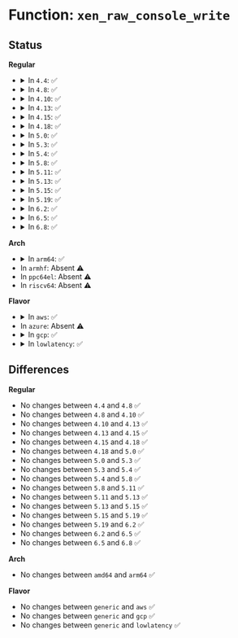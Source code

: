# Function: <code>xen_raw_console_write</code>

## Status
<b>Regular</b>
<ul>
<li>
<details>
<summary>In <code>4.4</code>: ✅</summary>

```c
void xen_raw_console_write(const char *str);
```

**Collision:** Unique Global

**Inline:** No

**Transformation:** False

**Instances:**

```
In drivers/tty/hvc/hvc_xen.c (ffffffff814ff800)
Location: drivers/tty/hvc/hvc_xen.c:636
Inline: False
Direct callers:
  - arch/x86/xen/enlighten.c:xen_start_kernel
  - arch/x86/xen/enlighten.c:xen_start_kernel
  - arch/x86/xen/setup.c:xen_memory_setup
  - arch/x86/xen/setup.c:xen_memory_setup
  - arch/x86/xen/mmu.c:xen_pt_check_e820
  - arch/x86/xen/mmu.c:xen_relocate_p2m
  - drivers/tty/hvc/hvc_xen.c:xen_raw_printk
```
**Symbols:**

```
ffffffff814ff800-ffffffff814ff91c: xen_raw_console_write (STB_GLOBAL)
```
</details>
</li>
<li>
<details>
<summary>In <code>4.8</code>: ✅</summary>

```c
void xen_raw_console_write(const char *str);
```

**Collision:** Unique Global

**Inline:** No

**Transformation:** False

**Instances:**

```
In drivers/tty/hvc/hvc_xen.c (ffffffff81550460)
Location: drivers/tty/hvc/hvc_xen.c:669
Inline: False
Direct callers:
  - arch/x86/xen/enlighten.c:xen_start_kernel
  - arch/x86/xen/enlighten.c:xen_start_kernel
  - arch/x86/xen/setup.c:xen_memory_setup
  - arch/x86/xen/setup.c:xen_memory_setup
  - arch/x86/xen/mmu.c:xen_relocate_p2m
  - arch/x86/xen/mmu.c:xen_pt_check_e820
  - drivers/tty/hvc/hvc_xen.c:xen_raw_printk
```
**Symbols:**

```
ffffffff81550460-ffffffff8155056b: xen_raw_console_write (STB_GLOBAL)
```
</details>
</li>
<li>
<details>
<summary>In <code>4.10</code>: ✅</summary>

```c
void xen_raw_console_write(const char *str);
```

**Collision:** Unique Global

**Inline:** No

**Transformation:** False

**Instances:**

```
In drivers/tty/hvc/hvc_xen.c (ffffffff8157cce0)
Location: drivers/tty/hvc/hvc_xen.c:669
Inline: False
Direct callers:
  - arch/x86/xen/enlighten.c:xen_start_kernel
  - arch/x86/xen/enlighten.c:xen_start_kernel
  - arch/x86/xen/setup.c:xen_memory_setup
  - arch/x86/xen/setup.c:xen_memory_setup
  - arch/x86/xen/mmu.c:xen_relocate_p2m
  - arch/x86/xen/mmu.c:xen_pt_check_e820
  - drivers/tty/hvc/hvc_xen.c:xen_raw_printk
```
**Symbols:**

```
ffffffff8157cce0-ffffffff8157cdeb: xen_raw_console_write (STB_GLOBAL)
```
</details>
</li>
<li>
<details>
<summary>In <code>4.13</code>: ✅</summary>

```c
void xen_raw_console_write(const char *str);
```

**Collision:** Unique Global

**Inline:** No

**Transformation:** False

**Instances:**

```
In drivers/tty/hvc/hvc_xen.c (ffffffff81590f50)
Location: drivers/tty/hvc/hvc_xen.c:669
Inline: False
Direct callers:
  - arch/x86/xen/setup.c:xen_memory_setup
  - arch/x86/xen/setup.c:xen_memory_setup
  - arch/x86/xen/enlighten_pv.c:xen_start_kernel
  - arch/x86/xen/enlighten_pv.c:xen_start_kernel
  - arch/x86/xen/mmu_pv.c:xen_relocate_p2m
  - arch/x86/xen/mmu_pv.c:xen_pt_check_e820
  - drivers/tty/hvc/hvc_xen.c:xen_raw_printk
```
**Symbols:**

```
ffffffff81590f50-ffffffff81591052: xen_raw_console_write (STB_GLOBAL)
```
</details>
</li>
<li>
<details>
<summary>In <code>4.15</code>: ✅</summary>

```c
void xen_raw_console_write(const char *str);
```

**Collision:** Unique Global

**Inline:** No

**Transformation:** False

**Instances:**

```
In drivers/tty/hvc/hvc_xen.c (ffffffff815f5aa0)
Location: drivers/tty/hvc/hvc_xen.c:656
Inline: False
Direct callers:
  - arch/x86/xen/setup.c:xen_memory_setup
  - arch/x86/xen/setup.c:xen_memory_setup
  - arch/x86/xen/enlighten_pv.c:xen_start_kernel
  - arch/x86/xen/enlighten_pv.c:xen_start_kernel
  - arch/x86/xen/mmu_pv.c:xen_relocate_p2m
  - arch/x86/xen/mmu_pv.c:xen_pt_check_e820
  - drivers/tty/hvc/hvc_xen.c:xen_raw_printk
```
**Symbols:**

```
ffffffff815f5aa0-ffffffff815f5aef: xen_raw_console_write (STB_GLOBAL)
```
</details>
</li>
<li>
<details>
<summary>In <code>4.18</code>: ✅</summary>

```c
void xen_raw_console_write(const char *str);
```

**Collision:** Unique Global

**Inline:** No

**Transformation:** False

**Instances:**

```
In drivers/tty/hvc/hvc_xen.c (ffffffff8162eb90)
Location: drivers/tty/hvc/hvc_xen.c:656
Inline: False
Direct callers:
  - arch/x86/xen/setup.c:xen_memory_setup
  - arch/x86/xen/setup.c:xen_memory_setup
  - arch/x86/xen/enlighten_pv.c:xen_start_kernel
  - arch/x86/xen/enlighten_pv.c:xen_start_kernel
  - arch/x86/xen/mmu_pv.c:xen_relocate_p2m
  - arch/x86/xen/mmu_pv.c:xen_pt_check_e820
  - drivers/tty/hvc/hvc_xen.c:xen_raw_printk
```
**Symbols:**

```
ffffffff8162eb90-ffffffff8162ec92: xen_raw_console_write (STB_GLOBAL)
```
</details>
</li>
<li>
<details>
<summary>In <code>5.0</code>: ✅</summary>

```c
void xen_raw_console_write(const char *str);
```

**Collision:** Unique Global

**Inline:** No

**Transformation:** False

**Instances:**

```
In drivers/tty/hvc/hvc_xen.c (ffffffff8164cdd0)
Location: drivers/tty/hvc/hvc_xen.c:656
Inline: False
Direct callers:
  - arch/x86/xen/setup.c:xen_memory_setup
  - arch/x86/xen/setup.c:xen_memory_setup
  - arch/x86/xen/enlighten_pv.c:xen_start_kernel
  - arch/x86/xen/enlighten_pv.c:xen_start_kernel
  - arch/x86/xen/mmu_pv.c:xen_relocate_p2m
  - arch/x86/xen/mmu_pv.c:xen_pt_check_e820
  - drivers/tty/hvc/hvc_xen.c:xen_raw_printk
```
**Symbols:**

```
ffffffff8164cdd0-ffffffff8164ce1f: xen_raw_console_write (STB_GLOBAL)
```
</details>
</li>
<li>
<details>
<summary>In <code>5.3</code>: ✅</summary>

```c
void xen_raw_console_write(const char *str);
```

**Collision:** Unique Global

**Inline:** No

**Transformation:** False

**Instances:**

```
In drivers/tty/hvc/hvc_xen.c (ffffffff816818f0)
Location: drivers/tty/hvc/hvc_xen.c:656
Inline: False
Direct callers:
  - arch/x86/xen/setup.c:xen_memory_setup
  - arch/x86/xen/setup.c:xen_memory_setup
  - arch/x86/xen/enlighten_pv.c:xen_start_kernel
  - arch/x86/xen/enlighten_pv.c:xen_start_kernel
  - arch/x86/xen/mmu_pv.c:xen_relocate_p2m
  - arch/x86/xen/mmu_pv.c:xen_pt_check_e820
  - drivers/tty/hvc/hvc_xen.c:xen_raw_printk
```
**Symbols:**

```
ffffffff816818f0-ffffffff81681942: xen_raw_console_write (STB_GLOBAL)
```
</details>
</li>
<li>
<details>
<summary>In <code>5.4</code>: ✅</summary>

```c
void xen_raw_console_write(const char *str);
```

**Collision:** Unique Global

**Inline:** No

**Transformation:** False

**Instances:**

```
In drivers/tty/hvc/hvc_xen.c (ffffffff816a3fa0)
Location: drivers/tty/hvc/hvc_xen.c:656
Inline: False
Direct callers:
  - arch/x86/xen/setup.c:xen_memory_setup
  - arch/x86/xen/setup.c:xen_memory_setup
  - arch/x86/xen/enlighten_pv.c:xen_start_kernel
  - arch/x86/xen/enlighten_pv.c:xen_start_kernel
  - arch/x86/xen/mmu_pv.c:xen_relocate_p2m
  - arch/x86/xen/mmu_pv.c:xen_pt_check_e820
  - drivers/tty/hvc/hvc_xen.c:xen_raw_printk
```
**Symbols:**

```
ffffffff816a3fa0-ffffffff816a3ff2: xen_raw_console_write (STB_GLOBAL)
```
</details>
</li>
<li>
<details>
<summary>In <code>5.8</code>: ✅</summary>

```c
void xen_raw_console_write(const char *str);
```

**Collision:** Unique Global

**Inline:** No

**Transformation:** False

**Instances:**

```
In drivers/tty/hvc/hvc_xen.c (ffffffff81756790)
Location: drivers/tty/hvc/hvc_xen.c:656
Inline: False
Direct callers:
  - arch/x86/xen/setup.c:xen_memory_setup
  - arch/x86/xen/setup.c:xen_memory_setup
  - arch/x86/xen/enlighten_pv.c:xen_start_kernel
  - arch/x86/xen/enlighten_pv.c:xen_start_kernel
  - arch/x86/xen/mmu_pv.c:xen_relocate_p2m
  - arch/x86/xen/mmu_pv.c:xen_pt_check_e820
  - drivers/tty/hvc/hvc_xen.c:xen_raw_printk
```
**Symbols:**

```
ffffffff81756790-ffffffff817567e6: xen_raw_console_write (STB_GLOBAL)
```
</details>
</li>
<li>
<details>
<summary>In <code>5.11</code>: ✅</summary>

```c
void xen_raw_console_write(const char *str);
```

**Collision:** Unique Global

**Inline:** No

**Transformation:** False

**Instances:**

```
In drivers/tty/hvc/hvc_xen.c (ffffffff81771a00)
Location: drivers/tty/hvc/hvc_xen.c:656
Inline: False
Direct callers:
  - arch/x86/xen/setup.c:xen_memory_setup
  - arch/x86/xen/setup.c:xen_memory_setup
  - arch/x86/xen/enlighten_pv.c:xen_start_kernel
  - arch/x86/xen/enlighten_pv.c:xen_start_kernel
  - arch/x86/xen/mmu_pv.c:xen_relocate_p2m
  - arch/x86/xen/mmu_pv.c:xen_pt_check_e820
  - drivers/tty/hvc/hvc_xen.c:xen_raw_printk
```
**Symbols:**

```
ffffffff81771a00-ffffffff81771a56: xen_raw_console_write (STB_GLOBAL)
```
</details>
</li>
<li>
<details>
<summary>In <code>5.13</code>: ✅</summary>

```c
void xen_raw_console_write(const char *str);
```

**Collision:** Unique Global

**Inline:** No

**Transformation:** False

**Instances:**

```
In drivers/tty/hvc/hvc_xen.c (ffffffff817554c0)
Location: drivers/tty/hvc/hvc_xen.c:656
Inline: False
Direct callers:
  - arch/x86/xen/setup.c:xen_memory_setup
  - arch/x86/xen/setup.c:xen_memory_setup
  - arch/x86/xen/enlighten_pv.c:xen_start_kernel
  - arch/x86/xen/enlighten_pv.c:xen_start_kernel
  - arch/x86/xen/mmu_pv.c:xen_relocate_p2m
  - arch/x86/xen/mmu_pv.c:xen_pt_check_e820
  - drivers/tty/hvc/hvc_xen.c:xen_raw_printk
```
**Symbols:**

```
ffffffff817554c0-ffffffff81755518: xen_raw_console_write (STB_GLOBAL)
```
</details>
</li>
<li>
<details>
<summary>In <code>5.15</code>: ✅</summary>

```c
void xen_raw_console_write(const char *str);
```

**Collision:** Unique Global

**Inline:** No

**Transformation:** False

**Instances:**

```
In drivers/tty/hvc/hvc_xen.c (ffffffff817d8bf0)
Location: drivers/tty/hvc/hvc_xen.c:688
Inline: False
Direct callers:
  - arch/x86/xen/setup.c:xen_memory_setup
  - arch/x86/xen/setup.c:xen_memory_setup
  - arch/x86/xen/enlighten_pv.c:xen_start_kernel
  - arch/x86/xen/enlighten_pv.c:xen_start_kernel
  - arch/x86/xen/mmu_pv.c:xen_relocate_p2m
  - arch/x86/xen/mmu_pv.c:xen_pt_check_e820
  - drivers/tty/hvc/hvc_xen.c:xen_raw_printk
```
**Symbols:**

```
ffffffff817d8bf0-ffffffff817d8c48: xen_raw_console_write (STB_GLOBAL)
```
</details>
</li>
<li>
<details>
<summary>In <code>5.19</code>: ✅</summary>

```c
void xen_raw_console_write(const char *str);
```

**Collision:** Unique Global

**Inline:** No

**Transformation:** False

**Instances:**

```
In drivers/tty/hvc/hvc_xen.c (ffffffff81916fa0)
Location: drivers/tty/hvc/hvc_xen.c:689
Inline: False
Direct callers:
  - arch/x86/xen/setup.c:xen_memory_setup
  - arch/x86/xen/setup.c:xen_memory_setup
  - arch/x86/xen/enlighten_pv.c:xen_start_kernel
  - arch/x86/xen/enlighten_pv.c:xen_start_kernel
  - arch/x86/xen/mmu_pv.c:xen_relocate_p2m
  - arch/x86/xen/mmu_pv.c:xen_pt_check_e820
  - drivers/tty/hvc/hvc_xen.c:xen_raw_printk
```
**Symbols:**

```
ffffffff81916fa0-ffffffff81917025: xen_raw_console_write (STB_GLOBAL)
```
</details>
</li>
<li>
<details>
<summary>In <code>6.2</code>: ✅</summary>

```c
void xen_raw_console_write(const char *str);
```

**Collision:** Unique Global

**Inline:** No

**Transformation:** False

**Instances:**

```
In drivers/tty/hvc/hvc_xen.c (ffffffff81a723b0)
Location: drivers/tty/hvc/hvc_xen.c:701
Inline: False
Direct callers:
  - arch/x86/xen/setup.c:xen_memory_setup
  - arch/x86/xen/setup.c:xen_memory_setup
  - arch/x86/xen/enlighten_pv.c:xen_start_kernel
  - arch/x86/xen/enlighten_pv.c:xen_start_kernel
  - arch/x86/xen/mmu_pv.c:xen_relocate_p2m
  - arch/x86/xen/mmu_pv.c:xen_pt_check_e820
  - drivers/tty/hvc/hvc_xen.c:xen_raw_printk
```
**Symbols:**

```
ffffffff81a723b0-ffffffff81a72435: xen_raw_console_write (STB_GLOBAL)
```
</details>
</li>
<li>
<details>
<summary>In <code>6.5</code>: ✅</summary>

```c
void xen_raw_console_write(const char *str);
```

**Collision:** Unique Global

**Inline:** No

**Transformation:** False

**Instances:**

```
In drivers/tty/hvc/hvc_xen.c (ffffffff81abcc70)
Location: drivers/tty/hvc/hvc_xen.c:716
Inline: False
Direct callers:
  - arch/x86/xen/setup.c:xen_memory_setup
  - arch/x86/xen/setup.c:xen_memory_setup
  - arch/x86/xen/enlighten_pv.c:xen_start_kernel
  - arch/x86/xen/enlighten_pv.c:xen_start_kernel
  - arch/x86/xen/mmu_pv.c:xen_relocate_p2m
  - arch/x86/xen/mmu_pv.c:xen_pt_check_e820
  - drivers/tty/hvc/hvc_xen.c:xen_raw_printk
```
**Symbols:**

```
ffffffff81abcc70-ffffffff81abccf5: xen_raw_console_write (STB_GLOBAL)
```
</details>
</li>
<li>
<details>
<summary>In <code>6.8</code>: ✅</summary>

```c
void xen_raw_console_write(const char *str);
```

**Collision:** Unique Global

**Inline:** No

**Transformation:** False

**Instances:**

```
In drivers/tty/hvc/hvc_xen.c (ffffffff81b0fa60)
Location: drivers/tty/hvc/hvc_xen.c:734
Inline: False
Direct callers:
  - arch/x86/xen/setup.c:xen_memory_setup
  - arch/x86/xen/setup.c:xen_memory_setup
  - arch/x86/xen/enlighten_pv.c:xen_start_kernel
  - arch/x86/xen/enlighten_pv.c:xen_start_kernel
  - arch/x86/xen/mmu_pv.c:xen_relocate_p2m
  - arch/x86/xen/mmu_pv.c:xen_pt_check_e820
  - drivers/tty/hvc/hvc_xen.c:xen_raw_printk
```
**Symbols:**

```
ffffffff81b0fa60-ffffffff81b0fae5: xen_raw_console_write (STB_GLOBAL)
```
</details>
</li>
</ul>
<b>Arch</b>
<ul>
<li>
<details>
<summary>In <code>arm64</code>: ✅</summary>

```c
void xen_raw_console_write(const char *str);
```

**Collision:** Unique Global

**Inline:** No

**Transformation:** False

**Instances:**

```
In drivers/tty/hvc/hvc_xen.c (ffff80001087c358)
Location: drivers/tty/hvc/hvc_xen.c:656
Inline: False
Direct callers:
  - drivers/tty/hvc/hvc_xen.c:xen_raw_printk
```
**Symbols:**

```
ffff80001087c358-ffff80001087c3ac: xen_raw_console_write (STB_GLOBAL)
```
</details>
</li>
<li>
In <code>armhf</code>: Absent ⚠️
</li>
<li>
In <code>ppc64el</code>: Absent ⚠️
</li>
<li>
In <code>riscv64</code>: Absent ⚠️
</li>
</ul>
<b>Flavor</b>
<ul>
<li>
<details>
<summary>In <code>aws</code>: ✅</summary>

```c
void xen_raw_console_write(const char *str);
```

**Collision:** Unique Global

**Inline:** No

**Transformation:** False

**Instances:**

```
In drivers/tty/hvc/hvc_xen.c (ffffffff81669a00)
Location: drivers/tty/hvc/hvc_xen.c:656
Inline: False
Direct callers:
  - arch/x86/xen/setup.c:xen_memory_setup
  - arch/x86/xen/setup.c:xen_memory_setup
  - arch/x86/xen/enlighten_pv.c:xen_start_kernel
  - arch/x86/xen/enlighten_pv.c:xen_start_kernel
  - arch/x86/xen/mmu_pv.c:xen_relocate_p2m
  - arch/x86/xen/mmu_pv.c:xen_pt_check_e820
  - drivers/tty/hvc/hvc_xen.c:xen_raw_printk
```
**Symbols:**

```
ffffffff81669a00-ffffffff81669a52: xen_raw_console_write (STB_GLOBAL)
```
</details>
</li>
<li>
In <code>azure</code>: Absent ⚠️
</li>
<li>
<details>
<summary>In <code>gcp</code>: ✅</summary>

```c
void xen_raw_console_write(const char *str);
```

**Collision:** Unique Global

**Inline:** No

**Transformation:** False

**Instances:**

```
In drivers/tty/hvc/hvc_xen.c (ffffffff81697de0)
Location: drivers/tty/hvc/hvc_xen.c:656
Inline: False
Direct callers:
  - arch/x86/xen/setup.c:xen_memory_setup
  - arch/x86/xen/setup.c:xen_memory_setup
  - arch/x86/xen/enlighten_pv.c:xen_start_kernel
  - arch/x86/xen/enlighten_pv.c:xen_start_kernel
  - arch/x86/xen/mmu_pv.c:xen_relocate_p2m
  - arch/x86/xen/mmu_pv.c:xen_pt_check_e820
  - drivers/tty/hvc/hvc_xen.c:xen_raw_printk
```
**Symbols:**

```
ffffffff81697de0-ffffffff81697e32: xen_raw_console_write (STB_GLOBAL)
```
</details>
</li>
<li>
<details>
<summary>In <code>lowlatency</code>: ✅</summary>

```c
void xen_raw_console_write(const char *str);
```

**Collision:** Unique Global

**Inline:** No

**Transformation:** False

**Instances:**

```
In drivers/tty/hvc/hvc_xen.c (ffffffff816b2360)
Location: drivers/tty/hvc/hvc_xen.c:656
Inline: False
Direct callers:
  - arch/x86/xen/setup.c:xen_memory_setup
  - arch/x86/xen/setup.c:xen_memory_setup
  - arch/x86/xen/enlighten_pv.c:xen_start_kernel
  - arch/x86/xen/enlighten_pv.c:xen_start_kernel
  - arch/x86/xen/mmu_pv.c:xen_relocate_p2m
  - arch/x86/xen/mmu_pv.c:xen_pt_check_e820
  - drivers/tty/hvc/hvc_xen.c:xen_raw_printk
```
**Symbols:**

```
ffffffff816b2360-ffffffff816b23b2: xen_raw_console_write (STB_GLOBAL)
```
</details>
</li>
</ul>

## Differences
<b>Regular</b>
<ul>
<li>
No changes between <code>4.4</code> and <code>4.8</code> ✅
</li>
<li>
No changes between <code>4.8</code> and <code>4.10</code> ✅
</li>
<li>
No changes between <code>4.10</code> and <code>4.13</code> ✅
</li>
<li>
No changes between <code>4.13</code> and <code>4.15</code> ✅
</li>
<li>
No changes between <code>4.15</code> and <code>4.18</code> ✅
</li>
<li>
No changes between <code>4.18</code> and <code>5.0</code> ✅
</li>
<li>
No changes between <code>5.0</code> and <code>5.3</code> ✅
</li>
<li>
No changes between <code>5.3</code> and <code>5.4</code> ✅
</li>
<li>
No changes between <code>5.4</code> and <code>5.8</code> ✅
</li>
<li>
No changes between <code>5.8</code> and <code>5.11</code> ✅
</li>
<li>
No changes between <code>5.11</code> and <code>5.13</code> ✅
</li>
<li>
No changes between <code>5.13</code> and <code>5.15</code> ✅
</li>
<li>
No changes between <code>5.15</code> and <code>5.19</code> ✅
</li>
<li>
No changes between <code>5.19</code> and <code>6.2</code> ✅
</li>
<li>
No changes between <code>6.2</code> and <code>6.5</code> ✅
</li>
<li>
No changes between <code>6.5</code> and <code>6.8</code> ✅
</li>
</ul>
<b>Arch</b>
<ul>
<li>
No changes between <code>amd64</code> and <code>arm64</code> ✅
</li>
</ul>
<b>Flavor</b>
<ul>
<li>
No changes between <code>generic</code> and <code>aws</code> ✅
</li>
<li>
No changes between <code>generic</code> and <code>gcp</code> ✅
</li>
<li>
No changes between <code>generic</code> and <code>lowlatency</code> ✅
</li>
</ul>
